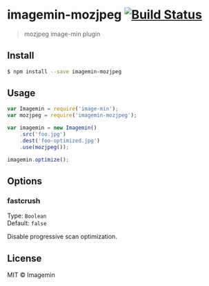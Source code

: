 # imagemin-mozjpeg [![Build Status](https://travis-ci.org/kevvaimagemin/imagemin-mozjpeg.svg?branch=master)](https://travis-ci.org/imagemin/imagemin-mozjpeg)

> mozjpeg image-min plugin

## Install

```bash
$ npm install --save imagemin-mozjpeg
```

## Usage

```js
var Imagemin = require('image-min');
var mozjpeg = require('imagemin-mozjpeg');

var imagemin = new Imagemin()
    .src('foo.jpg')
    .dest('foo-optimized.jpg')
    .use(mozjpeg());

imagemin.optimize();
```

## Options

### fastcrush

Type: `Boolean`  
Default: `false`

Disable progressive scan optimization.

## License

MIT © Imagemin
